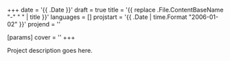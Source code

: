 +++
date = '{{ .Date }}'
draft = true
title = '{{ replace .File.ContentBaseName "-" " " | title }}'
languages = []
projstart = '{{ .Date | time.Format "2006-01-02" }}'
projend = ''


[params]
    cover = ''
+++

Project description goes here.